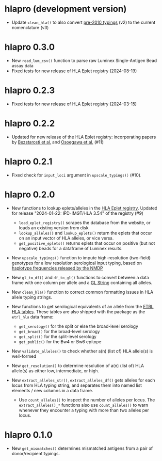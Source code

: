 # hlapro (development version)

* Update `clean_hla()` to also convert [pre-2010 
  typings](https://hla.alleles.org/nomenclature/naming_2010.html) (v2) 
  to the current nomenclature (v3)

# hlapro 0.3.0

* New `read_lum_csv()` function to parse raw Luminex Single-Antigen Bead assay
  data
* Fixed tests for new release of HLA Eplet registry (2024-08-19)

# hlapro 0.2.3

* Fixed tests for new release of HLA Eplet registry (2024-03-15)

# hlapro 0.2.2

* Updated for new release of the HLA Eplet registry: incorporating papers by 
  [Bezstarosti et al.](https://doi.org/10.3389/fimmu.2021.800946) 
  and [Osoegawa et al.](https://doi.org/10.1111/tan.14662) (#11)

# hlapro 0.2.1

* Fixed check for `input_loci` argument in `upscale_typings()` (#10).

# hlapro 0.2.0

* New functions to lookup eplets/alleles in the 
  [HLA Eplet registry](https://www.epregistry.com.br). Updated for release 
  "2024-01-22: IPD-IMGT/HLA 3.54" of the registry (#9)
  
  - `load_eplet_registry()` scrapes the database from the website, or loads an
    existing version from disk
  - `lookup_alleles()` and `lookup_eplets()` return the eplets that occur on
    an input vector of HLA alleles, or vice versa.
  - `get_positive_eplets()` returns eplets that occur on positive (but not 
    negative) beads for a dataframe of Luminex results.

* New `upscale_typings()` function to impute high-resolution (two-field) 
  genotypes for a low resolution serological input typing, based on [haplotype
  frequencies released by the NMDP](http://frequency.nmdp.org)

* New `gl_to_df()` and `df_to_gl()` functions to convert between a data frame
  with one column per allele and a [GL String](https://glstring.org) containing
  all alleles.

* New `clean_hla()` function to correct common formatting issues in HLA allele
  typing strings.

* New functions to get serological equivalents of an allele from the 
  [ETRL HLA tables](https://etrl.eurotransplant.org). These tables are also
  shipped with the package as the `etrl_hla` data frame:
  
  - `get_serology()` for the split or else the broad-level serology
  - `get_broad()` for the broad-level serology
  - `get_split()` for the split-level serology
  - `get_public()` for the Bw4 or Bw6 epitope

* New `validate_alleles()` to check whether a(n) (list of) HLA allele(s) is
  well-formed

* New `get_resolution()` to determine resolution of a(n) (list of) HLA allele(s)
  as either low, intermediate, or high.

* New `extract_alleles_str()`, `extract_alleles_df()` gets alleles for each 
  locus from HLA typing string, and separates them into named list elements 
  / new columns in a data frame.
  
  - Use `count_alleles()` to inspect the number of alleles per locus. The
  `extract_alleles()_*` functions also use `count_alleles()` to warn whenever 
  they encounter a typing with more than two alleles per locus.

# hlapro 0.1.0

* New `get_mismatches()` determines mismatched antigens from a pair of 
  donor/recipient typings.
